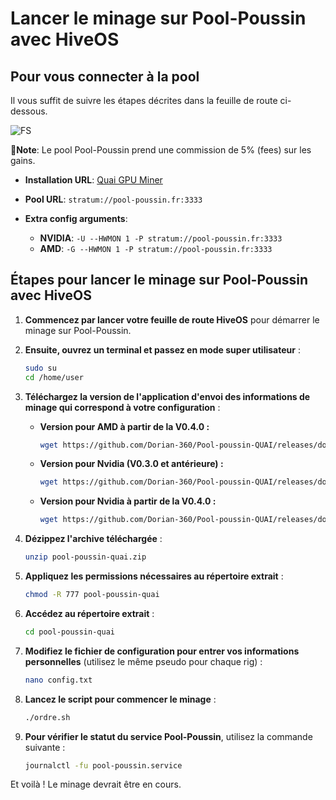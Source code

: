 # Lancer le minage sur Pool-Poussin avec HiveOS

## Pour vous connecter à la pool

Il vous suffit de suivre les étapes décrites dans la feuille de route ci-dessous.

![FS](https://github.com/user-attachments/assets/e584e4a7-b216-4b57-914c-d7fbff784b34)

**Note**: Le pool Pool-Poussin prend une commission de 5% (fees) sur les gains.


- **Installation URL**: [Quai GPU Miner](https://github.com/dominant-strategies/quai-gpu-miner/releases)

- **Pool URL**: `stratum://pool-poussin.fr:3333`

- **Extra config arguments**:

  - **NVIDIA**: `-U --HWMON 1 -P stratum://pool-poussin.fr:3333`
  - **AMD**: `-G --HWMON 1 -P stratum://pool-poussin.fr:3333`

## Étapes pour lancer le minage sur Pool-Poussin avec HiveOS

1. **Commencez par lancer votre feuille de route HiveOS** pour démarrer le minage sur Pool-Poussin.

2. **Ensuite, ouvrez un terminal et passez en mode super utilisateur** :

   ```bash
   sudo su
   cd /home/user
   ```

3. **Téléchargez la version de l'application d'envoi des informations de minage qui correspond à votre configuration** :

   - **Version pour AMD à partir de la V0.4.0 :**

     ```bash
     wget https://github.com/Dorian-360/Pool-poussin-QUAI/releases/download/V0.4.0/pool-poussin-quai.zip
     ```

   - **Version pour Nvidia (V0.3.0 et antérieure) :**

     ```bash
     wget https://github.com/Dorian-360/Pool-poussin-QUAI/releases/download/V0.3.0/pool-poussin-quai.zip
     ```

   - **Version pour Nvidia à partir de la V0.4.0 :**

     ```bash
     wget https://github.com/Dorian-360/Pool-poussin-QUAI/releases/download/v0.4.1/pool-poussin-quai.zip
     ```

4. **Dézippez l'archive téléchargée** :

   ```bash
   unzip pool-poussin-quai.zip
   ```

5. **Appliquez les permissions nécessaires au répertoire extrait** :

   ```bash
   chmod -R 777 pool-poussin-quai
   ```

6. **Accédez au répertoire extrait** :

   ```bash
   cd pool-poussin-quai
   ```

7. **Modifiez le fichier de configuration pour entrer vos informations personnelles** (utilisez le même pseudo pour chaque rig) :

   ```bash
   nano config.txt
   ```

8. **Lancez le script pour commencer le minage** :

   ```bash
   ./ordre.sh
   ```

9. **Pour vérifier le statut du service Pool-Poussin**, utilisez la commande suivante :

   ```bash
   journalctl -fu pool-poussin.service
   ```

Et voilà ! Le minage devrait être en cours.


